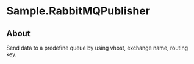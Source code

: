 # Sample.RabbitMQPublisher

## About

Send data to a predefine queue by using vhost, exchange name, routing key.

